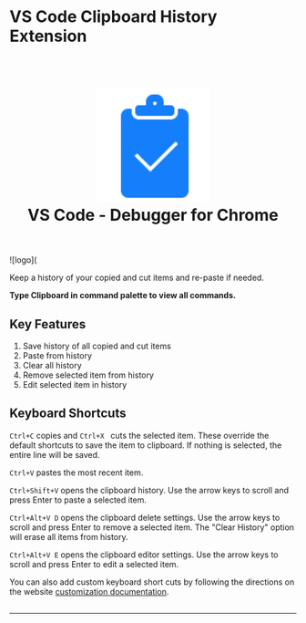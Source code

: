 # VS Code Clipboard History Extension

<h1 align="center">
  <br>
    <img src="images/logo.png" alt="logo" width="200">
  <br>
  VS Code - Debugger for Chrome
  <br>
  <br>
</h1>
![logo](

Keep a history of your copied and cut items and re-paste if needed.

**Type Clipboard in command palette to view all commands.**

## Key Features

1. Save history of all copied and cut items
2. Paste from history
3. Clear all history
4. Remove selected item from history
5. Edit selected item in history
  

## Keyboard Shortcuts

`Ctrl+C` copies and `Ctrl+X ` cuts the selected item. These override the default shortcuts to save the item to clipboard. If nothing is selected, the entire line will be saved. 

`Ctrl+V` pastes the most recent item.

`Ctrl+Shift+V` opens the clipboard history. Use the arrow keys to scroll and press Enter to paste a selected item. 

`Ctrl+Alt+V D` opens the clipboard delete settings. Use the arrow keys to scroll and press Enter to remove a selected item. The "Clear History" option will erase all items from history.

`Ctrl+Alt+V E` opens the clipboard editor settings. Use the arrow keys to scroll and press Enter to edit a selected item. 

You can also add custom keyboard short cuts by following the directions on the website [customization documentation](https://code.visualstudio.com/docs/customization/keybindings).


## 

-----------------------------------------------------------------------------------------------------------
